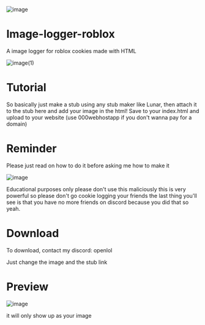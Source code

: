 ![image]()

# Image-logger-roblox
A image logger for roblox cookies made with HTML

![image(1)]()

# Tutorial
So basically just make a stub using any stub maker like Lunar, then attach it to the stub here and add your image in the html!
Save to your index.html and upload to your website (use 000webhostapp if you don't wanna pay for a domain)


# Reminder

Please just read on how to do it before asking me how to make it 

![image]()

Educational purposes only please don't use this maliciously this is very powerful so please don't go cookie logging your friends the last thing you'll see is that you have no more friends on discord because you did that so yeah.




# Download
To download, contact my discord: openlol

Just change the image and the stub link


# Preview
![image]()

it will only show up as your image
